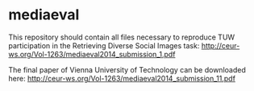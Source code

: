 mediaeval
=========

This repository should contain all files necessary to reproduce TUW participation in the Retrieving Diverse Social Images task:
http://ceur-ws.org/Vol-1263/mediaeval2014_submission_1.pdf

The final paper of Vienna University of Technology can be downloaded here:
http://ceur-ws.org/Vol-1263/mediaeval2014_submission_11.pdf

